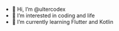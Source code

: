 - 👋 Hi, I’m @ultercodex
- 👀 I’m interested in coding and life
- 🌱 I’m currently learning Flutter and Kotlin

<!---
ultercodex/ultercodex is a ✨ special ✨ repository because its `README.md` (this file) appears on your GitHub profile.
You can click the Preview link to take a look at your changes.
--->
